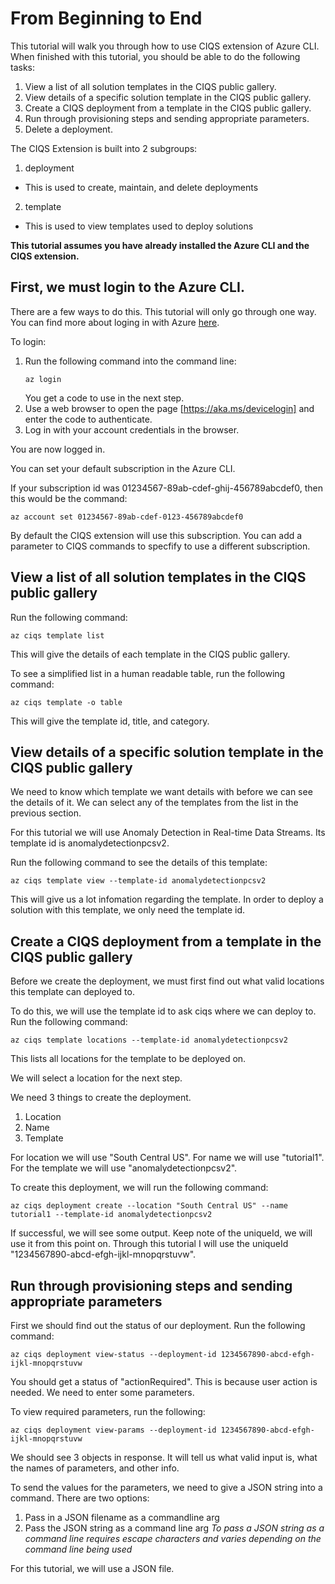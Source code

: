 # From Beginning to End

This tutorial will walk you through how to use CIQS extension of Azure CLI.
When finished with this tutorial, you should be able to do the following tasks:
1. View a list of all solution templates in the CIQS public gallery.
2. View details of a specific solution template in the CIQS public gallery.
3. Create a CIQS deployment from a template in the CIQS public gallery.
4. Run through provisioning steps and sending appropriate parameters.
5. Delete a deployment.

The CIQS Extension is built into 2 subgroups:
1. deployment
  - This is used to create, maintain, and delete deployments
2. template
  - This is used to view templates used to deploy solutions

**This tutorial assumes you have already installed the Azure CLI and the CIQS extension.**

## First, we must login to the Azure CLI.

There are a few ways to do this. This tutorial will only go through one way.
You can find more about loging in with Azure [here](https://docs.microsoft.com/en-us/cli/azure/authenticate-azure-cli?view=azure-cli-latest).

To login:
1. Run the following command into the command line:  
   ```Azure CLI
   az login
   ```
   You get a code to use in the next step.
2. Use a web browser to open the page [https://aka.ms/devicelogin] and enter the code to authenticate.
3. Log in with your account credentials in the browser.

You are now logged in.

You can set your default subscription in the Azure CLI.

If your subscription id was 01234567-89ab-cdef-ghij-456789abcdef0, then this would be the command:
```Azure CLI
az account set 01234567-89ab-cdef-0123-456789abcdef0
```

By default the CIQS extension will use this subscription.
You can add a parameter to CIQS commands to specfify to use a different subscription.

## View a list of all solution templates in the CIQS public gallery

Run the following command:
```Azure CLI
az ciqs template list
```
This will give the details of each template in the CIQS public gallery.

To see a simplified list in a human readable table, run the following command:
```Azure CLI
az ciqs template -o table
```
This will give the template id, title, and category.

## View details of a specific solution template in the CIQS public gallery

We need to know which template we want details with before we can see the details of it.
We can select any of the templates from the list in the previous section.

For this tutorial we will use Anomaly Detection in Real-time Data Streams.
Its template id is anomalydetectionpcsv2.

Run the following command to see the details of this template:
```Azure CLI
az ciqs template view --template-id anomalydetectionpcsv2
```

This will give us a lot infomation regarding the template.
In order to deploy a solution with this template, we only need the template id.

## Create a CIQS deployment from a template in the CIQS public gallery

Before we create the deployment, we must first find out what valid locations this template can deployed to.

To do this, we will use the template id to ask ciqs where we can deploy to.
Run the following command:
```Azure CLI
az ciqs template locations --template-id anomalydetectionpcsv2
```
This lists all locations for the template to be deployed on.

We will select a location for the next step.

We need 3 things to create the deployment.
1. Location
2. Name
3. Template

For location we will use "South Central US".
For name we will use "tutorial1".
For the template we will use "anomalydetectionpcsv2".

To create this deployment, we will run the following command:
```Azure CLI
az ciqs deployment create --location "South Central US" --name tutorial1 --template-id anomalydetectionpcsv2
```
If successful, we will see some output. Keep note of the uniqueId, we will use it from this point on.
Through this tutorial I will use the uniqueId "1234567890-abcd-efgh-ijkl-mnopqrstuvw".

## Run through provisioning steps and sending appropriate parameters

First we should find out the status of our deployment.
Run the following command:
```Azure CLI
az ciqs deployment view-status --deployment-id 1234567890-abcd-efgh-ijkl-mnopqrstuvw
```
You should get a status of "actionRequired".
This is because user action is needed. We need to enter some parameters.

To view required parameters, run the following:
```Azure CLI
az ciqs deployment view-params --deployment-id 1234567890-abcd-efgh-ijkl-mnopqrstuvw
```
We should see 3 objects in response. It will tell us what valid input is, what the names of parameters, and other info.

To send the values for the parameters, we need to give a JSON string into a command.
There are two options:
1. Pass in a JSON filename as a commandline arg
2. Pass the JSON string as a command line arg
*To pass a JSON string as a command line requires escape characters and varies depending on the command line being used*

For this tutorial, we will use a JSON file.

```